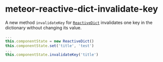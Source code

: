 # meteor-reactive-dict-invalidate-key

A new method ```invalidateKey``` for [```ReaсtiveDict```](https://atmospherejs.com/meteor/reactive-dict) invalidates one key in the dictionary without changing its value.

```js
...
this.componentState = new ReactiveDict()
this.componentState.set('title', 'test')
...
this.componentState.invalidateKey('title')

```
